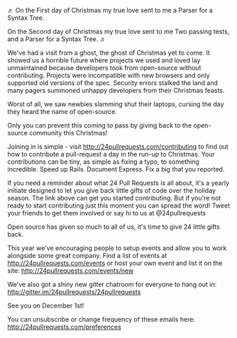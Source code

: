 ♬ On the First day of Christmas my true love sent to me
a Parser for a Syntax Tree.

On the Second day of Christmas my true love sent to me
Two passing tests,
and a Parser for a Syntax Tree. ♬

We've had a visit from a ghost, the ghost of Christmas yet to come. It showed us a horrible future where projects we used and loved lay unmaintained because developers took from open-source without contributing. Projects were incompatible with new browsers and only supported old versions of the spec. Security errors stalked the land and many pagers summoned unhappy developers from their Christmas feasts.

Worst of all, we saw newbies slamming shut their laptops, cursing the day they heard the name of open-source.

Only you can prevent this coming to pass by giving back to the open-source community this Christmas!

Joining in is simple - visit http://24pullrequests.com/contributing to find out how to contribute a pull-request a day in the run-up to Christmas. Your contributions can be tiny, as simple as fixing a typo, to something incredible. Speed up Rails. Document Express. Fix a big that you reported.

If you need a reminder about what 24 Pull Requests is all about, it's a yearly initiate designed to let you give back little gifts of code over the holiday season. The link above can get you started contributing. But if you're not ready to start contributing just this moment you can spread the word! Tweet your friends to get them involved or say hi to us at @24pullrequests

Open source has given so much to all of us, it's time to give 24 little gifts back.

This year we've encouraging people to setup events and allow you to work alongside some great company.
Find a list of events at http://24pullrequests.com/events or host your own event and list it on the site: http://24pullrequests.com/events/new

We've also got a shiny new gitter chatroom for everyone to hang out in: http://gitter.im/24pullrequests/24pullrequests

See you on December 1st!

You can unsubscribe or change frequency of these emails here: http://24pullrequests.com/preferences
